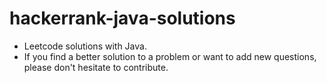 # hackerrank-java-solutions
- Leetcode solutions with Java.
- If you find a better solution to a problem or want to add new questions, please don't hesitate to contribute.
